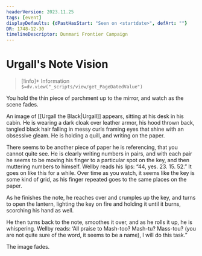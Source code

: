 ```yaml
---
headerVersion: 2023.11.25
tags: [event]
displayDefaults: {dPastHasStart: "Seen on <startdate>", defArt: ""}
DR: 1748-12-30
timelineDescriptor: Dunmari Frontier Campaign
---
```

# Urgall's Note Vision
>[!info]+ Information  
> `$=dv.view("_scripts/view/get_PageDatedValue")`

You hold the thin piece of parchment up to the mirror, and watch as the scene fades. 

An image of [[Urgall the Black|Urgall]] appears, sitting at his desk in his cabin. He is wearing a dark cloak over leather armor, his hood thrown back, tangled black hair falling in messy curls framing eyes that shine with an obsessive gleam. He is holding a quill, and writing on the paper. 

There seems to be another piece of paper he is referencing, that you cannot quite see. He is clearly writing numbers in pairs, and with each pair he seems to be moving his finger to a particular spot on the key, and then muttering numbers to himself. Wellby reads his lips: “44, yes. 23. 15. 52.” It goes on like this for a while. Over time as you watch, it seems like the key is some kind of grid, as his finger repeated goes to the same places on the paper. 

As he finishes the note, he reaches over and crumples up the key, and turns to open the lantern, lighting the key on fire and holding it until it burns, scorching his hand as well. 

He then turns back to the note, smoothes it over, and as he rolls it up, he is whispering. Wellby reads: ‘All praise to Mash-too? Mash-tu? Mass-tou? (you are not quite sure of the word, it seems to be a name), I will do this task.”

The image fades.